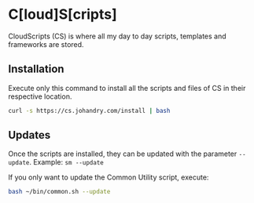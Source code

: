 # C[loud]S[cripts]

CloudScripts (CS) is where all my day to day scripts, templates and frameworks are stored.

## Installation

Execute only this command to install all the scripts and files of CS in their respective location.

```bash
curl -s https://cs.johandry.com/install | bash
```

## Updates

Once the scripts are installed, they can be updated with the parameter ``--update``. Example: ``sm --update``

If you only want to update the Common Utility script, execute:

```bash
bash ~/bin/common.sh --update
```
